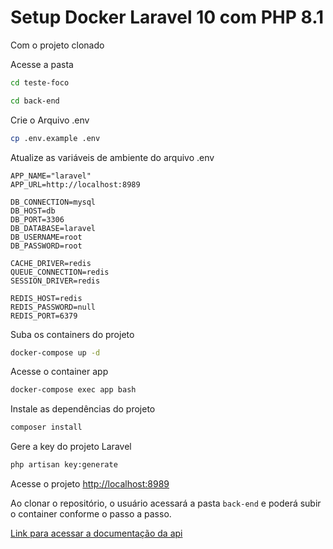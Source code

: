 
# Setup Docker Laravel 10 com PHP 8.1

Com o projeto clonado

Acesse a pasta 
```sh
cd teste-foco
```

```sh
cd back-end
```

Crie o Arquivo .env
```sh
cp .env.example .env
```


Atualize as variáveis de ambiente do arquivo .env
```dosini
APP_NAME="laravel"
APP_URL=http://localhost:8989

DB_CONNECTION=mysql
DB_HOST=db
DB_PORT=3306
DB_DATABASE=laravel
DB_USERNAME=root
DB_PASSWORD=root

CACHE_DRIVER=redis
QUEUE_CONNECTION=redis
SESSION_DRIVER=redis

REDIS_HOST=redis
REDIS_PASSWORD=null
REDIS_PORT=6379
```


Suba os containers do projeto
```sh
docker-compose up -d
```


Acesse o container app
```sh
docker-compose exec app bash
```


Instale as dependências do projeto
```sh
composer install
```


Gere a key do projeto Laravel
```sh
php artisan key:generate
```


Acesse o projeto
[http://localhost:8989](http://localhost:8989)



Ao clonar o repositório, o usuário acessará a pasta `back-end` e poderá subir o container conforme o passo a passo.

[Link para acessar a documentação da api](http://localhost:8989/api/documentation#/)

